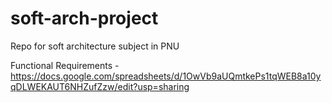 # soft-arch-project
Repo for soft architecture subject in PNU

Functional Requirements - https://docs.google.com/spreadsheets/d/1OwVb9aUQmtkePs1tqWEB8a10yqDLWEKAUT6NHZufZzw/edit?usp=sharing
